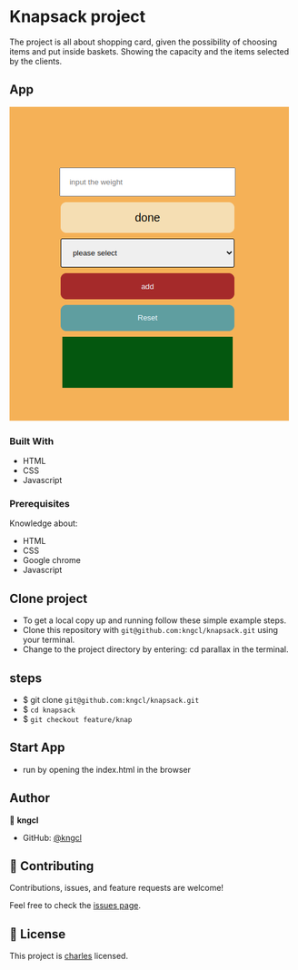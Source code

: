 # Knapsack project

The project is all about shopping card, given the possibility of choosing items and put inside baskets. Showing the capacity and the items selected by the clients.

## App

![Home](assets/images/Screenshot%20from%202022-12-09%2012-28-46.png)

### Built With

- HTML
- CSS
- Javascript

### Prerequisites

Knowledge about:

- HTML
- CSS
- Google chrome
- Javascript
  
## Clone project

- To get a local copy up and running follow these simple example steps.
- Clone this repository with `git@github.com:kngcl/knapsack.git` using your terminal.
- Change to the project directory by entering: cd parallax in the terminal.

## steps

- $ git clone `git@github.com:kngcl/knapsack.git`
- $ `cd knapsack`
- $ `git checkout feature/knap`

## Start App

- run by opening the index.html in the browser

## Author

👤 **kngcl**

- GitHub: [@kngcl](https://github.com/kngcl/knapsack)

## 🤝 Contributing

Contributions, issues, and feature requests are welcome!

Feel free to check the [issues page](https://github.com/kngcl/knapsack/issues).

## 📝 License

This project is [charles](./LICENSE) licensed.
